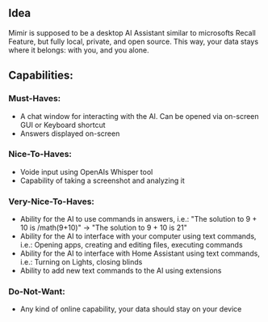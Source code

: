 ## Idea
Mimir is supposed to be a desktop AI Assistant similar to microsofts Recall Feature, but fully local, private, and open source. This way, your data stays where it belongs: with you, and you alone.

## Capabilities:

### Must-Haves:

* A chat window for interacting with the AI. Can be opened via on-screen GUI or Keyboard shortcut
* Answers displayed on-screen



### Nice-To-Haves:

* Voide input using OpenAIs Whisper tool
* Capability of taking a screenshot and analyzing it



### Very-Nice-To-Haves:

* Ability for the AI to use commands in answers, i.e.: "The solution to 9 + 10 is /math(9+10)" -> "The solution to 9 + 10 is 21"
* Ability for the AI to interface with your computer using text commands, i.e.: Opening apps, creating and editing files, executing commands
* Ability for the AI to interface with Home Assistant using text commands, i.e.: Turning on Lights, closing blinds
* Ability to add new text commands to the AI using extensions



### Do-Not-Want:

* Any kind of online capability, your data should stay on your device